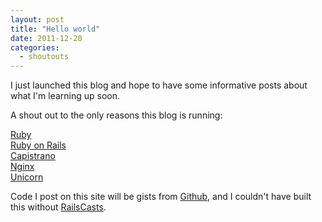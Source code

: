 ```yaml
---
layout: post
title: "Hello world"
date: 2011-12-20
categories:
  - shoutouts
---
```


<p>I just launched this blog and hope to have some informative posts about what I'm learning up soon.&nbsp;</p>
<p>A shout out to the only reasons this blog is running:&nbsp;</p>
<p><a href="http://www.ruby-lang.org/" target="_blank">Ruby</a><a href="http://rubyonrails.org/" target="_blank"><br />Ruby on Rails</a><br /><a href="https://github.com/capistrano/capistrano/wiki/" target="_blank">Capistrano<br /></a><a href="http://wiki.nginx.org/Main" target="_blank">Nginx<br /></a><a href="http://unicorn.bogomips.org/" target="_blank">Unicorn</a></p>
<p>Code I post on this site will be gists from <a href="http://www.github.com" target="_blank">Github</a>, and I couldn't have built this without <a href="http://railscasts.com/" target="_blank">RailsCasts</a>.</p>
